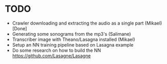 TODO
====

- Crawler downloading and extracting the audio as a single part (Mikael) [Done]
- Generating some sonograms from the mp3's (Salimane)
- Transcriber image with Theano/Lasagna installed (Mikael)
- Setup an NN training pipeline based on Lasagna example
- Do some research on how to build the NN https://github.com/Lasagne/Lasagne
